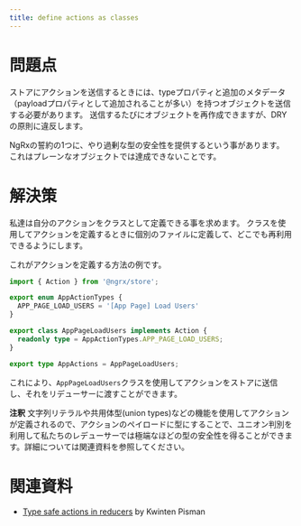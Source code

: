 ```yaml
---
title: define actions as classes
---
```


# 問題点

ストアにアクションを送信するときには、typeプロパティと追加のメタデータ（payloadプロパティとして追加されることが多い）を持つオブジェクトを送信する必要があります。
送信するたびにオブジェクトを再作成できますが、DRYの原則に違反します。

NgRxの誓約の1つに、やり過剰な型の安全性を提供するという事があります。
これはプレーンなオブジェクトでは達成できないことです。

# 解決策

私達は自分のアクションをクラスとして定義できる事を求めます。
クラスを使用してアクションを定義するときに個別のファイルに定義して、どこでも再利用できるようにします。

これがアクションを定義する方法の例です。

```ts
import { Action } from '@ngrx/store';

export enum AppActionTypes {
  APP_PAGE_LOAD_USERS = '[App Page] Load Users'
}

export class AppPageLoadUsers implements Action {
  readonly type = AppActionTypes.APP_PAGE_LOAD_USERS;
}

export type AppActions = AppPageLoadUsers;
```

これにより、`AppPageLoadUsers`クラスを使用してアクションをストアに送信し、それをリデューサーに渡すことができます。

**注釈** 文字列リテラルや共用体型(union types)などの機能を使用してアクションが定義されるので、アクションのペイロードに型にすることで、ユニオン判別を利用して私たちのレデューサーでは極端なほどの型の安全性を得ることができます。詳細については関連資料を参照してください。

# 関連資料

- [Type safe actions in reducers](https://blog.strongbrew.io/type-safe-actions-in-reducers/) by Kwinten Pisman
